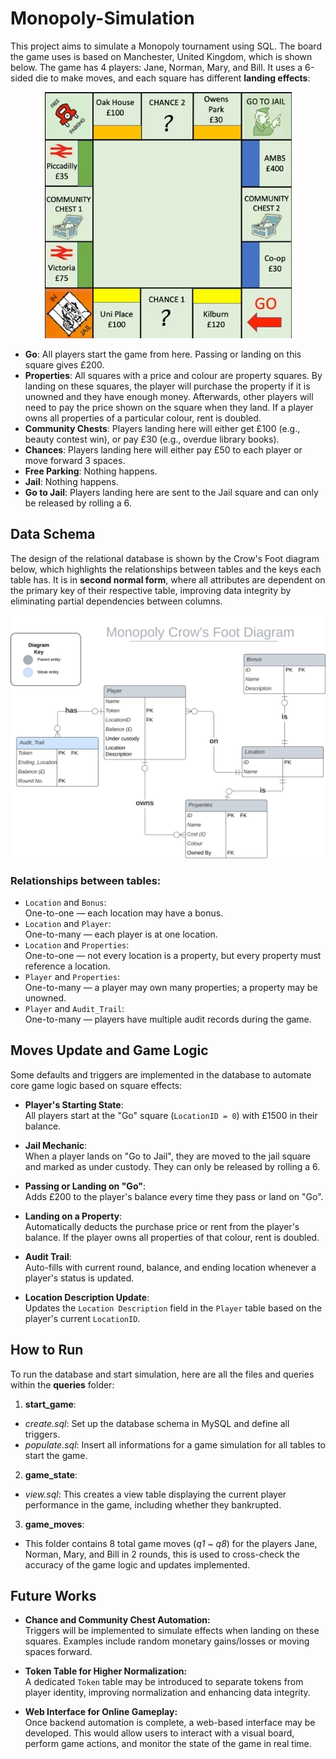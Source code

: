 # Monopoly-Simulation

This project aims to simulate a Monopoly tournament using SQL. The board the game uses is based on Manchester, United Kingdom, which is shown below. The game has 4 players: Jane, Norman, Mary, and Bill. It uses a 6-sided die to make moves, and each square has different **landing effects**:

<p align="center">
  <img src="monopoly.jpg"/>
</p>

- **Go**: All players start the game from here. Passing or landing on this square gives £200.
- **Properties**: All squares with a price and colour are property squares. By landing on these squares, the player will purchase the property if it is unowned and they have enough money. Afterwards, other players will need to pay the price shown on the square when they land. If a player owns all properties of a particular colour, rent is doubled.
- **Community Chests**: Players landing here will either get £100 (e.g., beauty contest win), or pay £30 (e.g., overdue library books).
- **Chances**: Players landing here will either pay £50 to each player or move forward 3 spaces.
- **Free Parking**: Nothing happens.
- **Jail**: Nothing happens.
- **Go to Jail**: Players landing here are sent to the Jail square and can only be released by rolling a 6.

## Data Schema

The design of the relational database is shown by the Crow's Foot diagram below, which highlights the relationships between tables and the keys each table has. It is in **second normal form**, where all attributes are dependent on the primary key of their respective table, improving data integrity by eliminating partial dependencies between columns.

<p align="center">
  <img src="monopoly_cfd.svg"/>
</p>

### Relationships between tables:

- `Location` and `Bonus`:  
  One-to-one — each location may have a bonus.
- `Location` and `Player`:  
  One-to-many — each player is at one location.
- `Location` and `Properties`:  
  One-to-one — not every location is a property, but every property must reference a location.
- `Player` and `Properties`:  
  One-to-many — a player may own many properties; a property may be unowned.
- `Player` and `Audit_Trail`:  
  One-to-many — players have multiple audit records during the game.
  
## Moves Update and Game Logic

Some defaults and triggers are implemented in the database to automate core game logic based on square effects:

- **Player's Starting State**:  
  All players start at the "Go" square (`LocationID = 0`) with £1500 in their balance.

- **Jail Mechanic**:  
  When a player lands on "Go to Jail", they are moved to the jail square and marked as under custody. They can only be released by rolling a 6.

- **Passing or Landing on "Go"**:  
  Adds £200 to the player's balance every time they pass or land on "Go".

- **Landing on a Property**:  
  Automatically deducts the purchase price or rent from the player's balance. If the player owns all properties of that colour, rent is doubled.

- **Audit Trail**:  
  Auto-fills with current round, balance, and ending location whenever a player's status is updated.

- **Location Description Update**:  
  Updates the `Location Description` field in the `Player` table based on the player's current `LocationID`.

## How to Run

To run the database and start simulation, here are all the files and queries within the **queries** folder:

1. **start_game**:
  - *create.sql*: Set up the database schema in MySQL and define all triggers.
  - *populate.sql*: Insert all informations for a game simulation for all tables to start the game.

2. **game_state**:
  - *view.sql*: This creates a view table displaying the current player performance in the game, including whether they bankrupted.

3. **game_moves**:
  - This folder contains 8 total game moves (*q1* ~ *q8*) for the players Jane, Norman, Mary, and Bill in 2 rounds, this is used to cross-check the accuracy of the game logic and updates implemented.

## Future Works

- **Chance and Community Chest Automation:**  
  Triggers will be implemented to simulate effects when landing on these squares. Examples include random monetary gains/losses or moving spaces forward.

- **Token Table for Higher Normalization:**  
  A dedicated `Token` table may be introduced to separate tokens from player identity, improving normalization and enhancing data integrity.

- **Web Interface for Online Gameplay:**  
  Once backend automation is complete, a web-based interface may be developed. This would allow users to interact with a visual board, perform game actions, and monitor the state of the game in real time.

